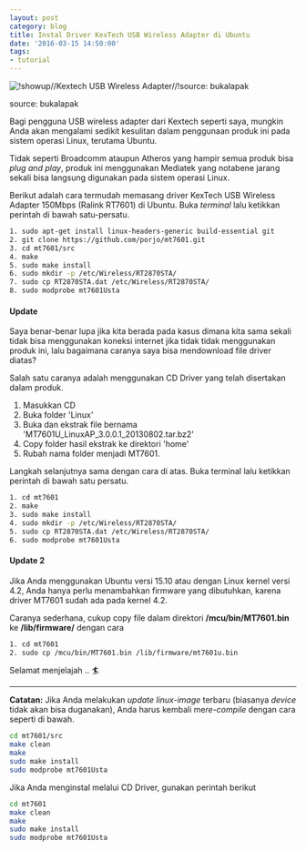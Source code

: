 ```yaml
---
layout: post
category: blog
title: Instal Driver KexTech USB Wireless Adapter di Ubuntu
date: '2016-03-15 14:50:00'
tags:
- tutorial
---
```


![!showup//Kextech USB Wireless Adapter//!source: bukalapak](https://s2.bukalapak.com/img/1/7/5/1/1/1/2/7/2/w-300/MT7061_Wifi_Dongle_1.jpg)
<p class="small">source: bukalapak</p>

Bagi pengguna USB wireless adapter dari Kextech seperti saya, mungkin Anda akan mengalami sedikit kesulitan dalam penggunaan produk ini pada sistem operasi Linux, terutama Ubuntu.

Tidak seperti Broadcomm ataupun Atheros yang hampir semua produk bisa *plug and play*, produk ini menggunakan Mediatek yang notabene jarang sekali bisa langsung digunakan pada sistem operasi Linux.

Berikut adalah cara termudah memasang driver KexTech USB Wireless Adapter 150Mbps (Ralink RT7601) di Ubuntu. Buka *terminal* lalu ketikkan perintah di bawah satu-persatu.

``` bash
1. sudo apt-get install linux-headers-generic build-essential git
2. git clone https://github.com/porjo/mt7601.git
3. cd mt7601/src
4. make
5. sudo make install
6. sudo mkdir -p /etc/Wireless/RT2870STA/
7. sudo cp RT2870STA.dat /etc/Wireless/RT2870STA/
8. sudo modprobe mt7601Usta
```

#### Update
Saya benar-benar lupa jika kita berada pada kasus dimana kita sama sekali tidak bisa menggunakan koneksi internet jika tidak tidak menggunakan produk ini, lalu bagaimana caranya saya bisa mendownload file driver diatas?

Salah satu caranya adalah menggunakan CD Driver yang telah disertakan dalam produk.

1. Masukkan CD
2. Buka folder 'Linux'
3. Buka dan ekstrak file bernama 'MT7601U_LinuxAP_3.0.0.1_20130802.tar.bz2'
4. Copy folder hasil ekstrak ke direktori 'home'
5. Rubah nama folder menjadi MT7601.

Langkah selanjutnya sama dengan cara di atas. Buka terminal lalu ketikkan perintah di bawah satu persatu.

``` bash
1. cd mt7601
2. make
3. sudo make install
4. sudo mkdir -p /etc/Wireless/RT2870STA/
5. sudo cp RT2870STA.dat /etc/Wireless/RT2870STA/
6. sudo modprobe mt7601Usta
```

#### Update 2
Jika Anda menggunakan Ubuntu versi 15.10 atau dengan Linux kernel versi 4.2, Anda hanya perlu menambahkan firmware yang dibutuhkan, karena driver MT7601 sudah ada pada kernel 4.2.

Caranya sederhana, cukup copy file dalam direktori **/mcu/bin/MT7601.bin** ke **/lib/firmware/** dengan cara

``` bash
1. cd mt7601
2. sudo cp /mcu/bin/MT7601.bin /lib/firmware/mt7601u.bin
```

Selamat menjelajah .. :surfer:

*** 

**Catatan:** Jika Anda melakukan *update linux-image* terbaru (biasanya *device* tidak akan bisa duganakan), Anda harus kembali me*re-compile* dengan cara seperti di bawah. 

``` bash
cd mt7601/src
make clean
make
sudo make install
sudo modprobe mt7601Usta
```

Jika Anda menginstal melalui CD Driver, gunakan perintah berikut

``` bash
cd mt7601
make clean
make
sudo make install
sudo modprobe mt7601Usta
```

